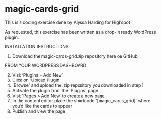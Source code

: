 # magic-cards-grid

This is a coding exercise done by Alyssa Harding for Highspot

As requested, this exercise has been written as a drop-in ready WordPress plugin. 

INSTALLATION INSTRUCTIONS

1. Download the magic-cards-grid.zip repository here on GitHub

FROM YOUR WORDPRESS DASHBOARD

2. Visit ‘Plugins > Add New’
3. Click on 'Upload Plugin'
4. 'Browse' and upload the .zip repository you downloaded in step 1
5. Activate the plugin from the 'Plugins' page
6. Visit 'Pages > Add New' to create a new page
7. In the content editor place the shortcode '[magic_cards_grid]' where you'd like the cards to appear
8. Publish and view the page
